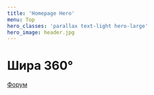 ```yaml
---
title: 'Homepage Hero'
menu: Top
hero_classes: 'parallax text-light hero-large'
hero_image: header.jpg
---
```


# Шиpa 360°
[Форум](http://alexandrlastfm.myjino.ru?classes=btn,btn-primary,btn-lg)





